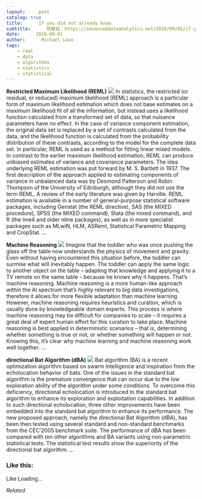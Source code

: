 ```yaml
---
layout:     post
catalog: true
title:      If you did not already know
subtitle:      转载自：https://advanceddataanalytics.net/2018/09/02/if-you-did-not-already-know-471/
date:      2018-09-01
author:      Michael Laux
tags:
    - reml
    - data
    - algorithms
    - statistics
    - statistical
---
```


**Restricted Maximum Likelihood (REML)** ![](https://aboutdataanalytics.files.wordpress.com/2015/01/google.png?w=529)
In statistics, the restricted (or residual, or reduced) maximum likelihood (REML) approach is a particular form of maximum likelihood estimation which does not base estimates on a maximum likelihood fit of all the information, but instead uses a likelihood function calculated from a transformed set of data, so that nuisance parameters have no effect. In the case of variance component estimation, the original data set is replaced by a set of contrasts calculated from the data, and the likelihood function is calculated from the probability distribution of these contrasts, according to the model for the complete data set. In particular, REML is used as a method for fitting linear mixed models. In contrast to the earlier maximum likelihood estimation, REML can produce unbiased estimates of variance and covariance parameters. The idea underlying REML estimation was put forward by M. S. Bartlett in 1937. The first description of the approach applied to estimating components of variance in unbalanced data was by Desmond Patterson and Robin Thompson of the University of Edinburgh, although they did not use the term REML. A review of the early literature was given by Harville. REML estimation is available in a number of general-purpose statistical software packages, including Genstat (the REML directive), SAS (the MIXED procedure), SPSS (the MIXED command), Stata (the mixed command), and R (the lme4 and older nlme packages), as well as in more specialist packages such as MLwiN, HLM, ASReml, Statistical Parametric Mapping and CropStat. … 

**Machine Reasoning** ![](https://aboutdataanalytics.files.wordpress.com/2015/01/google.png?w=529)
Imagine that the toddler who was once pushing the glass off the table now understands the physics of movement and gravity. Even without having encountered this situation before, the toddler can surmise what will inevitably happen. The toddler can apply the same logic to another object on the table – adapting that knowledge and applying it to a TV remote on the same table – because he knows why it happens. That’s machine reasoning. Machine reasoning is a more human-like approach within the AI spectrum that’s highly relevant to big data investigations, therefore it allows for more flexible adaptation than machine learning. However, machine reasoning requires heuristics and curation, which is usually done by knowledgeable domain experts. This process is where machine reasoning may be difficult for companies to scale – it requires a great deal of expert human effort for this curation to take place. Machine reasoning is best applied in deterministic scenarios – that is, determining whether something is true or not, or whether something will happen or not. Knowing this, it’s clear why machine learning and machine reasoning work well together. … 

**directional Bat Algorithm (dBA)** ![](https://aboutdataanalytics.files.wordpress.com/2015/01/google.png?w=529)
Bat algorithm (BA) is a recent optimization algorithm based on swarm intelligence and inspiration from the echolocation behavior of bats. One of the issues in the standard bat algorithm is the premature convergence that can occur due to the low exploration ability of the algorithm under some conditions. To overcome this deficiency, directional echolocation is introduced to the standard bat algorithm to enhance its exploration and exploitation capabilities. In addition to such directional echolocation, three other improvements have been embedded into the standard bat algorithm to enhance its performance. The new proposed approach, namely the directional Bat Algorithm (dBA), has been then tested using several standard and non-standard benchmarks from the CEC’2005 benchmark suite. The performance of dBA has been compared with ten other algorithms and BA variants using non-parametric statistical tests. The statistical test results show the superiority of the directional bat algorithm. … 





### Like this:

Like Loading...


*Related*

